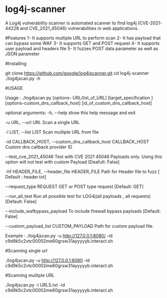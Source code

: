 # log4j-scanner
A Log4j vulnerability scanner is automated scanner to find log4j (CVE-2021-44228 and CVE_2021_45046) vulnerabilities in web applications.


#Features
1- It supports multiple URL to perform scan
2- It has payload that can bypass some WAF
3- It supports GET and POST request
4- It supports user payload and headers file
5- It fuzzes POST data parameter as well as JSON parameter

#Installing 

git clone https://github.com/google/log4jscanner.git
cd log4j-scanner
./log4jscan.py -h

#USAGE

Usage : ./log4jscan.py [options- URL/list_of_URL] [target_specification ] [options-custom_dns_callback_host] [id_of_custom_dns_callback_host]

optional arguments:
  -h, --help            show this help message and exit
  
  -u URL, --url URL     Scan a single URL
  
  -l LIST, --list LIST  Scan multiple URL from file
  
  -id CALLBACK_HOST, --custom_dns_callback_host CALLBACK_HOST
                        Custom dns callback provider ID
                         
  --test_cve_2021_45046   Test with CVE 2021 45046 Payloads only. Using this option will not test with custom Payload  [Deafult: False]
                        
  -hf HEADER_FILE, --header_file HEADER_FILE  Path for Header file to fuzz [ Default : header.txt]
                        
  --request_type REQUEST GET or POST type request [Default: GET]
                        
  --run_all_test        Run all possible test for LOG4j(all payloads , all requests) [Default: False]
  
  --include_wafbypass_payload To include firewall bypass payloads [Default: False]
                        
  --custom_payload_list CUSTOM_PAYLOAD Path for custom payload file.
                        

Example : ./log4jscan.py -u http://127.0.0.1:8080/ -id c9d9k5c2vtc00002me60grsw31ayyyyyb.interact.sh

#Scanning single url

./log4jscan.py -u http://127.0.0.1:8080 -id c9d9k5c2vtc00002me60grsw31ayyyyyb.interact.sh

#Scanning mulitple URL

./log4jscan.py -l URLS.txt -id c9d9k5c2vtc00002me60grsw31ayyyyyb.interact.sh


